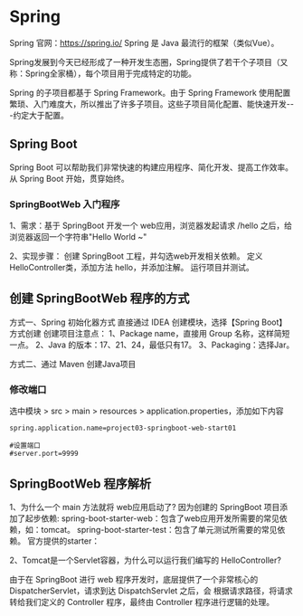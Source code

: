 # Spring
Spring 官网：<https://spring.io/>
Spring 是 Java 最流行的框架（类似Vue）。

Spring发展到今天已经形成了一种开发生态圈，Spring提供了若干个子项目（又称：Spring全家桶），每个项目用于完成特定的功能。

Spring 的子项目都基于 Spring Framework。由于 Spring Framework 使用配置繁琐、入门难度大，所以推出了许多子项目。这些子项目简化配置、能快速开发---约定大于配置。


## Spring Boot
Spring Boot 可以帮助我们非常快速的构建应用程序、简化开发、提高工作效率。
从 Spring Boot 开始，贯穿始终。


### SpringBootWeb 入门程序
1、需求：基于 SpringBoot 开发一个 web应用，浏览器发起请求 /hello 之后，给浏览器返回一个字符串"Hello World ~"

2、实现步骤：
创建 SpringBoot 工程，并勾选web开发相关依赖。
定义 HelloController类，添加方法 hello，并添加注解。
运行项目并测试。


## 创建 SpringBootWeb 程序的方式

方式一、Spring 初始化器方式
直接通过 IDEA 创建模块，选择【Spring Boot】方式创建
创建项目注意点：
	1、Package name，直接用 Group 名称，这样简短一点。
	2、Java 的版本：17、21、24，最低只有17。
	3、Packaging：选择Jar。


方式二、通过 Maven 创建Java项目

### 修改端口
选中模块 > src > main > resources > application.properties，添加如下内容
```properties
spring.application.name=project03-springboot-web-start01

#设置端口
#server.port=9999
```

## SpringBootWeb 程序解析

1、为什么一个 main 方法就将 web应用启动了?
因为创建的 SpringBoot 项目添加了起步依赖:
	spring-boot-starter-web：包含了web应用开发所需要的常见依赖，如：tomcat。
	spring-boot-starter-test：包含了单元测试所需要的常见依赖。
官方提供的starter：


2、Tomcat是一个Servlet容器，为什么可以运行我们编写的 HelloController?

由于在 SpringBoot 进行 web 程序开发时，底层提供了一个非常核心的 DispatcherServlet，请求到达 DispatchServlet 之后，会
根据请求路径，将请求转给我们定义的 Controller 程序，最终由 Controller 程序进行逻辑的处理。




